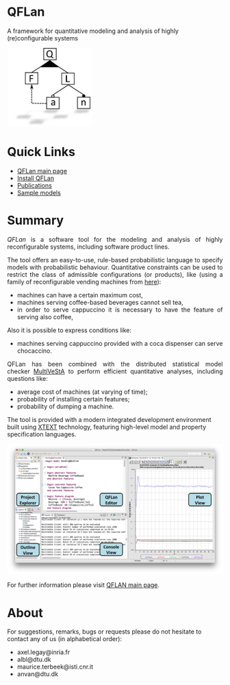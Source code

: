 # QFLan
A framework for quantitative modeling and analysis of highly (re)configurable systems

<img class=" alignright" src="https://github.com/qflanTeam/QFLan/blob/master/logo.png" alt="QFLAN" width="200" height="184" />

<h1>Quick Links</h1>
<ul>
 	<li><a href="https://github.com/qflanTeam/QFLan/wiki">QFLan main page</a></li>
 	<li><a href="https://github.com/qflanTeam/QFLan/wiki/Install-QFLan">Install QFLan</a></li>
 	<li><a href="https://github.com/qflanTeam/QFLan/wiki/Publications">Publications</a></li>
 	<li><a href="https://github.com/qflanTeam/QFLan/wiki/Sample-models">Sample models</a></li>
</ul>




<h1>Summary</h1>
<p style="text-align: justify;"><em>QFLan</em> is a software tool for the modeling and analysis of highly reconfigurable systems, including software product lines.</p>
<p style="text-align: justify;">The tool offers an easy-to-use, rule-based probabilistic language to specify models with probabilistic behaviour. Quantitative constraints can be used to restrict the class of admissible configurations (or products), like (using a family of reconfigurable vending machines from <a href="https://www.dropbox.com/s/tdclnizprfytpg0/fm18%2Btool.pdf?dl=1">here</a>):
</p>

<ul>
 	<li style="text-align: justify;">machines can have a certain maximum cost,</li>
 	<li style="text-align: justify;">machines serving coffee-based beverages cannot sell tea,</li>
 	<li style="text-align: justify;">in order to serve cappuccino it is necessary to have the feature of serving also coffee,</li>
</ul>

Also it is possible to express conditions like:
<ul>
  	<li style="text-align: justify;">machines serving cappuccino provided with a coca dispenser can serve chocaccino.</li>
</ul>

<p style="text-align: justify;">QFLan has been combined with the distributed statistical model checker <a href="http://sysma.imtlucca.it/tools/multivesta/">MultiVeStA</a> to perform efficient quantitative analyses, including questions like:</p>

<ul>
 	<li style="text-align: justify;">average cost of machines (at varying of time);</li>
 	<li style="text-align: justify;">probability of installing certain features;</li>
 	<li style="text-align: justify;">probability of dumping a machine.</li>
</ul>
The tool is provided with a modern integrated development environment built using <a href="https://eclipse.org/Xtext/">XTEXT</a> technology, featuring high-level model and property specification languages.
<p style="text-align: justify;"><img class="aligncenter" src="https://github.com/qflanTeam/QFLan/blob/master/schreenshotMachineLabelled.png" alt="QFLan" /></p>


For further information please visit <a href="https://github.com/qflanTeam/QFLan/wiki">QFLAN main page</a>.

<h1>About</h1>
For suggestions, remarks, bugs or requests please do not hesitate to contact any of us (in alphabetical order):

<ul>
 	<li>axel.legay@inria.fr</li>
 	<li>albl@dtu.dk</li>
 	<li>maurice.terbeek@isti.cnr.it</li>
  <li>anvan@dtu.dk</li>
</ul>
